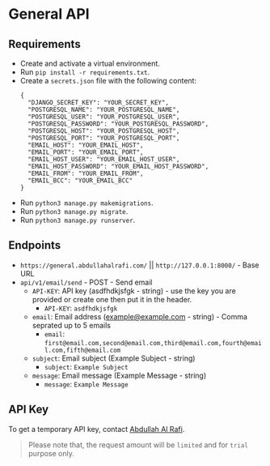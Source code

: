 # General API

##

## Requirements

- Create and activate a virtual environment.
- Run `pip install -r requirements.txt`.
- Create a `secrets.json` file with the following content:
  ```
  {
    "DJANGO_SECRET_KEY": "YOUR_SECRET_KEY",
    "POSTGRESQL_NAME": "YOUR_POSTGRESQL_NAME",
    "POSTGRESQL_USER": "YOUR_POSTGRESQL_USER",
    "POSTGRESQL_PASSWORD": "YOUR_POSTGRESQL_PASSWORD",
    "POSTGRESQL_HOST": "YOUR_POSTGRESQL_HOST",
    "POSTGRESQL_PORT": "YOUR_POSTGRESQL_PORT",
    "EMAIL_HOST": "YOUR_EMAIL_HOST",
    "EMAIL_PORT": "YOUR_EMAIL_PORT",
    "EMAIL_HOST_USER": "YOUR_EMAIL_HOST_USER",
    "EMAIL_HOST_PASSWORD": "YOUR_EMAIL_HOST_PASSWORD",
    "EMAIL_FROM": "YOUR_EMAIL_FROM",
    "EMAIL_BCC": "YOUR_EMAIL_BCC"
  }
  ```
- Run `python3 manage.py makemigrations`.
- Run `python3 manage.py migrate`.
- Run `python3 manage.py runserver`.

##

## Endpoints

- `https://general.abdullahalrafi.com/` || `http://127.0.0.1:8000/` - Base URL
- `api/v1/email/send` - POST - Send email
  - `API-KEY`: API key (asdfhdkjsfgk - string) - use the key you are provided or create one then put it in the header.
    - `API-KEY`: `asdfhdkjsfgk`
  - `email`: Email address (example@example.com - string) - Comma seprated up to 5 emails
    - `email`: `first@email.com,second@email.com,third@email.com,fourth@email.com,fifth@email.com`
  - `subject`: Email subject (Example Subject - string)
    - `subject`: `Example Subject`
  - `message`: Email message (Example Message - string)
    - `message`: `Example Message`

##

## API Key

To get a temporary API key, contact [Abdullah Al Rafi](https://abdullahalrafi.com/).

> Please note that, the request amount will be `limited` and for `trial` purpose only.

##
